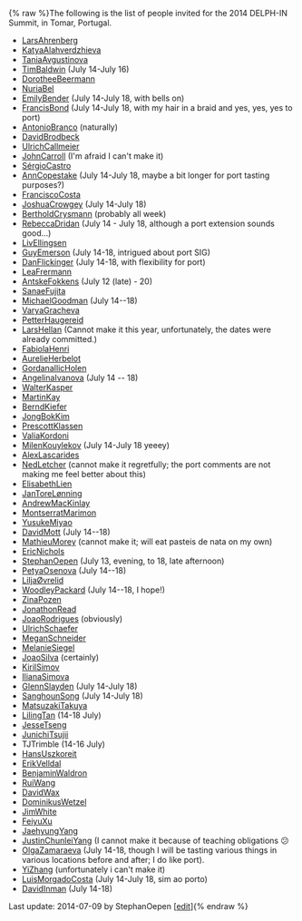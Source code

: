 {% raw %}The following is the list of people invited for the 2014 DELPH-IN
Summit, in Tomar, Portugal.

- [LarsAhrenberg](/LarsAhrenberg)
- [KatyaAlahverdzhieva](/KatyaAlahverdzhieva)
- [TaniaAvgustinova](https://delph-in.github.io/docs/garage/TaniaAvgustinova)
- [TimBaldwin](https://delph-in.github.io/docs/garage/TimBaldwin) (July 14-July 16)
- [DorotheeBeermann](/DorotheeBeermann)
- [NuriaBel](/NuriaBel)
- [EmilyBender](https://delph-in.github.io/docs/garage/EmilyBender) (July 14-July 18, with bells on)
- [FrancisBond](https://delph-in.github.io/docs/garage/FrancisBond) (July 14-July 18, with my hair in a braid
and yes, yes, yes to port)
- [AntonioBranco](https://delph-in.github.io/docs/garage/AntonioBranco) (naturally)
- [DavidBrodbeck](/DavidBrodbeck)
- [UlrichCallmeier](/UlrichCallmeier)
- [JohnCarroll](https://delph-in.github.io/docs/garage/JohnCarroll) (I'm afraid I can't make it)
- [SérgioCastro](/S%C3%A9rgioCastro)
- [AnnCopestake](https://delph-in.github.io/docs/garage/AnnCopestake) (July 14-July 18, maybe a bit longer
for port tasting purposes?)
- [FranciscoCosta](https://delph-in.github.io/docs/garage/FranciscoCosta)
- [JoshuaCrowgey](https://delph-in.github.io/docs/garage/JoshuaCrowgey) (July 14-July 18)
- [BertholdCrysmann](https://delph-in.github.io/docs/garage/BertholdCrysmann) (probably all week)
- [RebeccaDridan](https://delph-in.github.io/docs/garage/RebeccaDridan) (July 14 - July 18, although a port
extension sounds good...)
- [LivEllingsen](/LivEllingsen)
- [GuyEmerson](https://delph-in.github.io/docs/garage/GuyEmerson) (July 14-18, intrigued about port SIG)
- [DanFlickinger](https://delph-in.github.io/docs/garage/DanFlickinger) (July 14-18, with flexibility for
port)
- [LeaFrermann](/LeaFrermann)
- [AntskeFokkens](https://delph-in.github.io/docs/garage/AntskeFokkens) (July 12 (late) - 20)
- [SanaeFujita](/SanaeFujita)
- [MichaelGoodman](https://delph-in.github.io/docs/garage/MichaelGoodman) (July 14--18)
- [VaryaGracheva](https://delph-in.github.io/docs/garage/VaryaGracheva)
- [PetterHaugereid](https://delph-in.github.io/docs/garage/PetterHaugereid)
- [LarsHellan](/LarsHellan) (Cannot make it this year, unfortunately,
the dates were already committed.)
- [FabiolaHenri](/FabiolaHenri)
- [AurelieHerbelot](/AurelieHerbelot)
- [GordanaIlicHolen](/GordanaIlicHolen)
- [AngelinaIvanova](https://delph-in.github.io/docs/garage/AngelinaIvanova) (July 14 -- 18)
- [WalterKasper](/WalterKasper)
- [MartinKay](/MartinKay)
- [BerndKiefer](https://delph-in.github.io/docs/garage/BerndKiefer)
- [JongBokKim](https://delph-in.github.io/docs/garage/JongBokKim)
- [PrescottKlassen](/PrescottKlassen)
- [ValiaKordoni](https://delph-in.github.io/docs/garage/ValiaKordoni)
- [MilenKouylekov](/MilenKouylekov) (July 14-July 18 yeeey)
- [AlexLascarides](https://delph-in.github.io/docs/garage/AlexLascarides)
- [NedLetcher](https://delph-in.github.io/docs/garage/NedLetcher) (cannot make it regretfully; the port
comments are not making me feel better about this)
- [ElisabethLien](/ElisabethLien)
- [JanToreLønning](/JanToreL%C3%B8nning)
- [AndrewMacKinlay](/AndrewMacKinlay)
- [MontserratMarimon](/MontserratMarimon)
- [YusukeMiyao](/YusukeMiyao)
- [DavidMott](https://delph-in.github.io/docs/garage/DavidMott) (July 14--18)
- [MathieuMorey](/MathieuMorey) (cannot make it; will eat pasteis de
nata on my own)
- [EricNichols](/EricNichols)
- [StephanOepen](https://delph-in.github.io/docs/garage/StephanOepen) (July 13, evening, to 18, late
afternoon)
- [PetyaOsenova](https://delph-in.github.io/docs/garage/PetyaOsenova) (July 14--18)
- [LiljaØvrelid](/Lilja%C3%98vrelid)
- [WoodleyPackard](/WoodleyPackard) (July 14--18, I hope!)
- [ZinaPozen](https://delph-in.github.io/docs/garage/ZinaPozen)
- [JonathonRead](/JonathonRead)
- [JoaoRodrigues](/JoaoRodrigues) (obviously)
- [UlrichSchaefer](https://delph-in.github.io/docs/garage/UlrichSchaefer)
- [MeganSchneider](/MeganSchneider)
- [MelanieSiegel](/MelanieSiegel)
- [JoaoSilva](https://delph-in.github.io/docs/garage/JoaoSilva) (certainly)
- [KirilSimov](/KirilSimov)
- [IlianaSimova](/IlianaSimova)
- [GlennSlayden](https://delph-in.github.io/docs/garage/GlennSlayden) (July 14-July 18)
- [SanghounSong](https://delph-in.github.io/docs/garage/SanghounSong) (July 14-July 18)
- [MatsuzakiTakuya](/MatsuzakiTakuya)
- [LilingTan](https://delph-in.github.io/docs/garage/LilingTan) (14-18 July)
- [JesseTseng](https://delph-in.github.io/docs/garage/JesseTseng)
- [JunichiTsujii](/JunichiTsujii)
- TJTrimble (14-16 July)
- [HansUszkoreit](https://delph-in.github.io/docs/garage/HansUszkoreit)
- [ErikVelldal](https://delph-in.github.io/docs/garage/ErikVelldal)
- [BenjaminWaldron](https://delph-in.github.io/docs/garage/BenjaminWaldron)
- [RuiWang](/RuiWang)
- [DavidWax](/DavidWax)
- [DominikusWetzel](https://delph-in.github.io/docs/garage/DominikusWetzel)
- [JimWhite](https://delph-in.github.io/docs/garage/JimWhite)
- [FeiyuXu](https://delph-in.github.io/docs/garage/FeiyuXu)
- [JaehyungYang](/JaehyungYang)
- [JustinChunleiYang](https://delph-in.github.io/docs/garage/JustinChunleiYang) (I cannot make it because of
teaching obligations :confused:
- [OlgaZamaraeva](https://delph-in.github.io/docs/garage/OlgaZamaraeva) (July 14-18, though I will be tasting
various things in various locations before and after; I do like
port).
- [YiZhang](https://delph-in.github.io/docs/garage/YiZhang) (unfortunately i can't make it)
- [LuisMorgadoCosta](https://delph-in.github.io/docs/garage/LuisMorgadoCosta) (July 14-July 18, sim ao porto)
- [DavidInman](/DavidInman) (July 14-18)

Last update: 2014-07-09 by StephanOepen [[edit](https://github.com/delph-in/docs/wiki/TomarParticipants/_edit)]{% endraw %}
